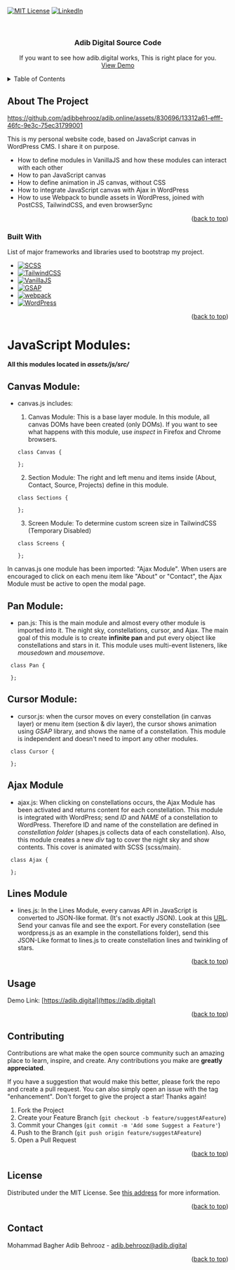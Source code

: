 [![MIT License][license-shield]][license-url]
[![LinkedIn][linkedin-shield]][linkedin-url]

<!-- PROJECT LOGO -->
<br />
<div align="center">

  <h3 align="center">Adib Digital Source Code</h3>

  <p align="center">
    If you want to see how adib.digital works, This is right place for you.
    <br />
    <a href="https://adib.digital">View Demo</a>
  </p>
</div>



<!-- TABLE OF CONTENTS -->
<details>
  <summary>Table of Contents</summary>
  <ol>
    <li>
      <a href="#about-the-project">About The Project</a>
      <ul>
        <li><a href="#built-with">Built With</a></li>
      </ul>
    </li>
    <li><a href="#usage">Usage</a></li>
    <li><a href="#contributing">Contributing</a></li>
    <li><a href="#license">License</a></li>
    <li><a href="#contact">Contact</a></li>
  </ol>
</details>



<!-- ABOUT THE PROJECT -->
## About The Project


https://github.com/adibbehrooz/adib.online/assets/830696/13312a61-efff-46fc-9e3c-75ec31799001




This is my personal website code, based on JavaScript canvas in WordPress CMS. I share it on purpose.
* How to define modules in VanillaJS and how these modules can interact with each other
* How to pan JavaScript canvas 
* How to define animation in JS canvas, without CSS
* How to integrate JavaScript canvas with Ajax in WordPress
* How to use Webpack to bundle assets in WordPress, joined with PostCSS, TailwindCSS, and even browserSync 

<p align="right">(<a href="#readme-top">back to top</a>)</p>

### Built With

List of major frameworks and libraries used to bootstrap my project.

* [![SCSS][SCSS]][SCSS-url]
* [![TailwindCSS][TailwindCSS]][TailwindCSS-url]
* [![VanillaJS][VanillaJS]][VanillaJS-url]
* [![GSAP][GSAP]][GSAP-url]
* [![webpack][Webpack]][Webpack-url]
* [![WordPress][WordPress]][WordPress-url]

<p align="right">(<a href="#readme-top">back to top</a>)</p>

# JavaScript Modules:
**All this modules located in _assets/js/src/_**

## Canvas Module:
* canvas.js includes: 
    1. Canvas Module: This is a base layer module. In this module, all canvas DOMs have been created (only DOMs). If you want to see what happens with this module, use _inspect_ in Firefox and Chrome browsers.

  ```
  class Canvas {

  };
  ```     
    2. Section Module: The right and left menu and items inside (About, Contact, Source, Projects) define in this module.

  ```
  class Sections {

  };
  ``` 
    3. Screen Module: To determine custom screen size in TailwindCSS (Temporary Disabled)

  ```
  class Screens {

  };
  ``` 
In canvas.js one module has been imported: "Ajax Module". When users are encouraged to click on each menu item like "About" or "Contact", the Ajax Module must be active to open the modal page.

## Pan Module:
* pan.js:
    This is the main module and almost every other module is imported into it. The night sky, constellations, cursor, and Ajax. 
The main goal of this module is to create **infinite pan** and put every object like constellations and stars in it. This module uses multi-event listeners, like _mousedown_ and _mousemove_.

 ```
  class Pan {

  };
  ``` 

## Cursor Module:
* cursor.js:
    when the cursor moves on every constellation (in canvas layer) or menu item (section & div layer), the cursor shows animation using _GSAP_ library, and shows the name of a constellation. This module is independent and doesn't need to import any other modules.

 ```
  class Cursor {

  };
  ``` 

## Ajax Module
* ajax.js:
    When clicking on constellations occurs, the Ajax Module has been activated and returns content for each constellation. 
This module is integrated with WordPress; send _ID_ and _NAME_ of a constellation to WordPress. Therefore ID and name of the constellation are defined in _constellation folder_ (shapes.js collects data of each constellation). 
Also, this module creates a new _div_ tag to cover the night sky and show contents. This cover is animated with SCSS (scss/main).

 ```
  class Ajax {

  };
  ``` 

## Lines Module
* lines.js: 
    In the Lines Module, every canvas API in JavaScript is converted to JSON-like format. (It's not exactly JSON). Look at this <a target="_blank" href="https://adib.digital/converter">URL</a>. Send your canvas file and see the export. For every constellation (see wordpress.js as an example in the constellations folder), send this JSON-Like format to lines.js to create constellation lines and twinkling of stars.

<p align="right">(<a href="#readme-top">back to top</a>)</p>


<!-- USAGE EXAMPLES -->
## Usage
Demo Link: [https://adib.digital](https://adib.digital)
<p align="right">(<a href="#readme-top">back to top</a>)</p>


<!-- CONTRIBUTING -->
## Contributing

Contributions are what make the open source community such an amazing place to learn, inspire, and create. Any contributions you make are **greatly appreciated**.

If you have a suggestion that would make this better, please fork the repo and create a pull request. You can also simply open an issue with the tag "enhancement".
Don't forget to give the project a star! Thanks again!

1. Fork the Project
2. Create your Feature Branch (`git checkout -b feature/suggestAFeature`)
3. Commit your Changes (`git commit -m 'Add some Suggest a Feature'`)
4. Push to the Branch (`git push origin feature/suggestAFeature`)
5. Open a Pull Request

<p align="right">(<a href="#readme-top">back to top</a>)</p>



<!-- LICENSE -->
## License

Distributed under the MIT License. See <a href="https://opensource.org/license/mit/">this address</a> for more information.
<p align="right">(<a href="#readme-top">back to top</a>)</p>


<!-- CONTACT -->
## Contact
Mohammad Bagher Adib Behrooz - adib.behrooz@adib.digital

<p align="right">(<a href="#readme-top">back to top</a>)</p>


<!-- MARKDOWN LINKS & IMAGES -->
[license-shield]: https://img.shields.io/github/license/othneildrew/Best-README-Template.svg?style=for-the-badge
[license-url]: https://github.com/othneildrew/Best-README-Template/blob/master/LICENSE.txt
[linkedin-shield]: https://img.shields.io/badge/-LinkedIn-black.svg?style=for-the-badge&logo=linkedin&colorB=555
[linkedin-url]: https://linkedin.com/in/adibbehrooz
[product-screenshot]: screenshot.mp4
[TailwindCSS]: https://img.shields.io/badge/TailwindCSS-blue?style=flat&logo=tailwindcss
[TailwindCSS-url]: https://tailwindcss.com/
[VanillaJS]: https://img.shields.io/badge/VanillaJS-CECE08?style=flat&logo=javascript
[VanillaJS-url]: https://developer.mozilla.org/en-US/docs/Web/JavaScript
[GSAP]: https://img.shields.io/badge/GSAP-0AD068?style=flat&logo=greensock
[GSAP-url]: https://gsap.com
[SCSS]: https://img.shields.io/badge/SCSS-C76494?style=flat&logo=cssmodules
[SCSS-url]: https://sass-lang.com/
[Webpack]: https://img.shields.io/badge/Webpack-8ACEF2?style=flat&logo=webpack
[Webpack-url]: https://webpack.js.org/
[WordPress]: https://img.shields.io/badge/WordPress-gray?style=flat&logo=wordpress
[WordPress-url]: https://WordPress.org/